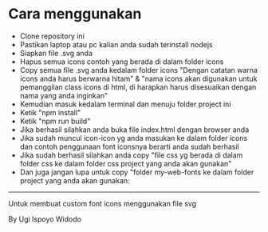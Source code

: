 <h1>Cara menggunakan</h1>

<ul>
    <li>Clone repository ini</li>
    <li>Pastikan laptop atau pc kalian anda sudah terinstall nodejs</li>
    <li>Siapkan file .svg anda</li>
    <li>Hapus semua icons contoh yang berada di dalam folder icons</li>
    <li>Copy semua file .svg anda kedalam folder icons "Dengan catatan warna icons anda harus berwarna hitam" & "nama icons akan digunakan untuk pemanggilan class icons di html, di harapkan harus disesuaikan dengan nama yang anda inginkan"</li>
    <li>Kemudian masuk kedalam terminal dan menuju folder project ini</li>
    <li>Ketik "npm install"</li>
    <li>Ketik "npm run build"</li>
    <li>Jika berhasil silahkan anda buka file index.html dengan browser anda</li>
    <li>Jika sudah muncul icon-icon yg anda masukan ke dalam folder icons dan contoh penggunaan font iconsnya berarti anda sudah berhasil</li>
    <li>Jika sudah berhasil silahkan anda copy "file css yg berada di dalam folder css ke dalam folder css project yang anda akan gunakan"</li>
    <li>Dan juga jangan lupa untuk copy "folder my-web-fonts ke dalam folder project yang anda akan gunakan:</li>
</ul>
<hr/>
<p>Untuk membuat custom font icons menggunakan file svg</p>
<span>By Ugi Ispoyo Widodo</span>